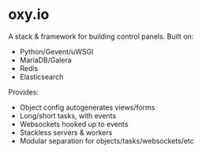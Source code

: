 # oxy.io

A stack & framework for building control panels. Built on:

+ Python/Gevent/uWSGI
+ MariaDB/Galera
+ Redis
+ Elasticsearch

Provides:

+ Object config autogenerates views/forms
+ Long/short tasks, with events
+ Websockets hooked up to events
+ Stackless servers & workers
+ Modular separation for objects/tasks/websockets/etc
